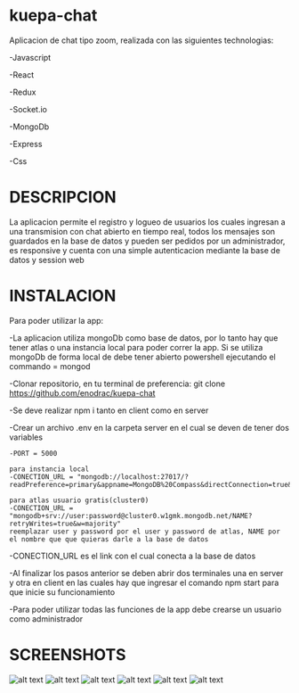 # kuepa-chat

Aplicacion de chat tipo zoom, realizada con las siguientes technologias:

-Javascript

-React

-Redux

-Socket.io

-MongoDb

-Express

-Css

# DESCRIPCION

La aplicacion permite el registro y logueo de usuarios los cuales ingresan a una transmision con chat abierto en tiempo real,
todos los mensajes son guardados en la base de datos y pueden ser pedidos por un administrador,
es responsive y cuenta con una simple autenticacion mediante la base de datos y session web

# INSTALACION

Para poder utilizar la app:

-La aplicacion utiliza mongoDb como base de datos, por lo tanto hay que tener atlas o una instancia local para poder
correr la app. Si se utiliza mongoDb de forma local de debe tener abierto powershell ejecutando el commando = mongod

-Clonar repositorio, en tu terminal de preferencia: git clone https://github.com/enodrac/kuepa-chat

-Se deve realizar npm i tanto en client como en server

-Crear un archivo .env en la carpeta server en el cual se deven de tener dos variables

    -PORT = 5000
    
    para instancia local 
    -CONECTION_URL = "mongodb://localhost:27017/?readPreference=primary&appname=MongoDB%20Compass&directConnection=true&ssl=false"
    
    para atlas usuario gratis(cluster0)
    -CONECTION_URL = "mongodb+srv://user:password@cluster0.w1gmk.mongodb.net/NAME?retryWrites=true&w=majority"
    reemplazar user y password por el user y password de atlas, NAME por el nombre que que quieras darle a la base de datos

-CONECTION_URL es el link con el cual conecta a la base de datos

-Al finalizar los pasos anterior se deben abrir dos terminales una en server y otra en client en las cuales
hay que ingresar el comando npm start para que inicie su funcionamiento
    
-Para poder utilizar todas las funciones de la app debe crearse un usuario como administrador

# SCREENSHOTS

![alt text](https://cdn.discordapp.com/attachments/887586717475958806/887586739995160656/unknown.png)
![alt text](https://cdn.discordapp.com/attachments/887586717475958806/887586821322715176/unknown.png)
![alt text](https://cdn.discordapp.com/attachments/887586717475958806/887590328608129045/unknown.png)
![alt text](https://cdn.discordapp.com/attachments/887586717475958806/887589310214320148/unknown.png)
![alt text](https://cdn.discordapp.com/attachments/887586717475958806/887601671545434132/unknown.png)
![alt text](https://cdn.discordapp.com/attachments/887586717475958806/887601756484292700/unknown.png)
